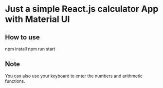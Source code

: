 # Just a simple React.js calculator App with Material UI

## How to use
npm install
npm run start

## Note
You can also use your keyboard to enter the numbers and arithmetic functions.  
